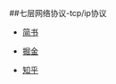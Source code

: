 ##七层网络协议-tcp/ip协议

- [简书](https://www.jianshu.com/p/1c3de431fc39)

- [掘金](https://juejin.im/post/5a900d1a6fb9a06363242c8a)

- [知乎](https://zhuanlan.zhihu.com/p/33959230)